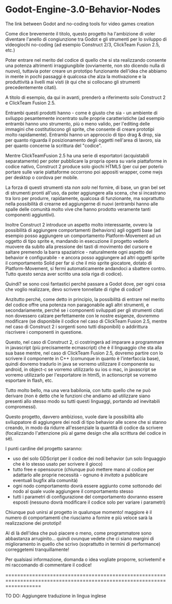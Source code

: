 # Godot-Engine-3.0-Behavior-Nodes
The link between Godot and no-coding tools for video games creation

Come dice brevemente il titolo, questo progetto ha l'ambizione di voler diventare l'anello di congiunzione tra Godot e gli strumenti per lo sviluppo di videogiochi no-coding (ad esempio Construct 2/3, ClickTeam Fusion 2.5, etc.)

Poter entrare nel merito del codice di quello che si sta realizzando consente una potenza altrimenti irraggiungibile (ovviamente, non sto dicendo nulla di nuovo), tuttavia poter creare un prototipo funzionante dell'idea che abbiamo in mente in pochi passaggi è qualcosa che alza la motivazione e la produttività a livelli mai visti (è qui che si collocano gli strumenti precedentemente citati).

A titolo di esempio, da qui in avanti, prenderò a riferimento solo Construct 2 e ClickTeam Fusion 2.5.

Entrambi questi prodotti hanno - come è giusto che sia - un ambiente di sviluppo pesantemente incentrato sulle proprie caratteristiche (ad esempio entrambi hanno uno strumento, più o meno valido, per l'editing delle immagini che costitutiscono gli sprite, che consente di creare prototipi molto rapidamente).
Entrambi hanno un approccio di tipo drag & drop, sia per quanto riguarda il posizionamento degli oggetti nell'area di lavoro, sia per quanto concerne la scrittura del "codice".

Mentre ClickTeamFusion 2.5 ha una serie di esportatori (acquistabili separatamente) per poter pubblicare la propria opera su varie piattaforme in codice nativo, Construct 2 produce solo giochi HTML5 (per cui per poterlo portare sulle varie piattaforme occorrono poi appositi wrapper, come nwjs per desktop o cordova per mobile.

La forza di questi strumenti sta *non solo* nel fornire, di base, un gran bel set di strumenti pronti all'uso, da poter aggiungere alla scena, che si incastrano tra loro per produrre, rapidamente, qualcosa di funzionante, ma soprattutto nella possibilità di crearne ed aggiungerne di nuovi (entrambi hanno alle spalle delle comunità molto vive che hanno prodotto veramente tanti componenti aggiuntivi).

Inoltre Construct 2 introduce un aspetto molto interessante, ovvero la possibilità di aggiungere comportamenti (behaviors) agli oggetti base (ad esempio posso aggiungere un comportamento Platform-Movement ad un oggetto di tipo sprite e, mandando in esecuzione il progetto vederlo muovere da subito alla pressione dei tasti di movimento del cursore e saltare premendo la barra spaziatrice - naturalmente ogni aspetto del behavior è configurabile - e ancora posso aggiungere ad altri oggetti sprite il comportamento Solid per far sì che il mio sprite giocatore, dotato di Platform-Movement, si fermi automaticamente andandoci a sbattere contro. Tutto questo senza aver scritto una sola riga di codice).

Quindi? se sono così fantastici perché passare a Godot dove, per ogni cosa che voglio realizzare, devo scrivere tonnellate di righe di codice?

Anzitutto perché, come detto in principio, la possibilità di entrare nel merito del codice offre una potenza non paragonabile agli altri strumenti, e secondariamente, perché se i componenti sviluppati per gli strumenti citati non dovessero calzare perfettamente con le nostre esigenze, dovremmo modificare (se disponibile il codice nel caso di ClickTeam Fusion 2.5, mentre nel caso di Construct 2 i sorgenti sono tutti disponibili) o addirittura riscrivere i componenti in questione.

Questo, nel caso di Construct 2, ci costringerà ad imparare a programmare in javascript (più precisamente ecmascript) che è il linguaggio che sta alla sua base mentre, nel caso di ClickTeam Fusion 2.5, dovremo partire con lo scrivere il componente in C++ (comunque in quanto è l'interfaccia base), quindi dovremo tradurlo in java se vorremo utilizzare il componente su android, in object-c se vorremo utilizzarlo su ios o mac, in javascript se vorremo utilizzarlo per l'esportatore in html5, in actionscript se vorremo esportare in flash, etc. 

Tutto molto bello, ma una vera babilonia, con tutto quello che ne può derivare (non è detto che le funzioni che andiamo ad utilizzare siano presenti allo stesso modo su tutti questi linguaggi, portando ad inevitabili compromessi).

Questo progetto, davvero ambizioso, vuole dare la possibilità allo sviluppatore di aggiungere dei nodi di tipo behavior alle scene che si stanno creando, in modo da ridurre all'essenziale la quantità di codice da scrivere (focalizzando l'attenzione più al game design che alla scrittura del codice in sè).

I punti cardine del progetto saranno:
  - uso del solo GDScript per il codice dei nodi behavior (un solo linguaggio che è lo stesso usato per scrivere il gioco)
  - tutto free e opensource (chiunque può mettere mano al codice per adattarlo alle proprie necessità - ognuno è *invitato* a pubblicare eventuali bugfix alla comunità)
  - ogni nodo comportamento dovrà essere aggiunto come sottonodo del nodo al quale vuole aggiungere il comportamento stesso
  - tutti i parametri di configurazione del comportamento dovranno essere esposti (nessuno dovrà modificare il codice solo per variare i parametri)
  
Chiunque può unirsi al progetto in qualunque momento! maggiore è il numero di comportamenti che riusciamo a fornire e più veloce sarà la realizzazione dei prototipi!

Al di là dell'idea che può piacere o meno, come programmatore sono abbastanza arruginito... quindi ovunque vedete che ci siano margini di miglioramento in quello che scrivo (soprattutto in termini di performance) correggetemi tranquillamente!

Per qualsiasi informazione, domanda o idea vogliate proporre, scrivetemi! e mi raccomando di commentare il codice!

========================================================================================================================

TO DO: Aggiungere traduzione in lingua inglese
